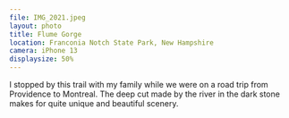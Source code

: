 ```yaml
---
file: IMG_2021.jpeg
layout: photo
title: Flume Gorge
location: Franconia Notch State Park, New Hampshire
camera: iPhone 13
displaysize: 50%
---
```


I stopped by this trail with my family while we were on a road trip from
Providence to Montreal. The deep cut made by the river in the dark stone makes
for quite unique and beautiful scenery.
